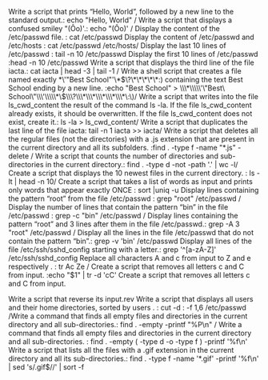Write a script that prints “Hello, World”, followed by a new line to the standard output.: echo "Hello, World" / Write a script that displays a confused smiley "(Ôo)'.: echo \"\(Ôo\)\' / Display the content of the /etc/passwd file. : cat /etc/passwd
Display the content of /etc/passwd and /etc/hosts : cat /etc/passwd /etc/hosts/ Display the last 10 lines of /etc/passwd : tail -n 10 /etc/passwd 
Display the first 10 lines of /etc/passwd :head -n 10 /etc/passwd
Write a script that displays the third line of the file iacta.: cat iacta | head -3 | tail -1 / Write a shell script that creates a file named exactly \*\\'"Best School"\'\\*$\?\*\*\*\*\*:) containing the text Best School ending by a new line. :echo "Best School" > \\\*\\\\\'\"Best\ School\"\\\'\\\\\*\$\\\?\\\*\\\*\\\*\\\*\\\*\:\)/ Write a script that writes into the file ls_cwd_content the result of the command ls -la. If the file ls_cwd_content already exists, it should be overwritten. If the file ls_cwd_content does not exist, create it.: ls -la > ls_cwd_content/ Write a script that duplicates the last line of the file iacta: tail -n 1 iacta >> iacta/ Write a script that deletes all the regular files (not the directories) with a .js extension that are present in the current directory and all its subfolders. :find . -type f -name "*.js" -delete / Write a script that counts the number of directories and sub-directories in the current directory.: find . -type d -not -path '.' | wc -l/ Create a script that displays the 10 newest files in the current directory.
: ls -lt | head -n 10/ Create a script that takes a list of words as input and prints only words that appear exactly ONCE : sort |uniq -u
Display lines containing the pattern “root” from the file /etc/passwd : grep "root" /etc/passwd / Display the number of lines that contain the pattern “bin” in the file /etc/passwd : grep -c "bin" /etc/passwd / Display lines containing the pattern “root” and 3 lines after them in the file /etc/passwd.: grep -A 3 "root" /etc/passwd / Display all the lines in the file /etc/passwd that do not contain the pattern “bin”.: grep -v 'bin' /etc/passwd
Display all lines of the file /etc/ssh/sshd_config starting with a letter.: grep '^[a-zA-Z]' /etc/ssh/sshd_config
Replace all characters A and c from input to Z and e respectively . : tr Ac Ze / Create a script that removes all letters c and C from input. :echo "$1" | tr -d 'cC'
Create a script that removes all letters c and C from input.

Write a script that reverse its input.rev
Write a script that displays all users and their home directories, sorted by users . : cut -d : -f 1,6 /etc/passwd /Write a command that finds all empty files and directories in the current directory and all sub-directories.: find . -empty -printf "%P\n" / Write a command that finds all empty files and directories in the current directory and all sub-directories. : find . -empty \( -type d -o -type f \) -printf '%f\n' 
Write a script that lists all the files with a .gif extension in the current directory and all its sub-directories.: find . -type f -name '*.gif' -printf '%f\n' | sed 's/\.gif$//' | sort -f


 
